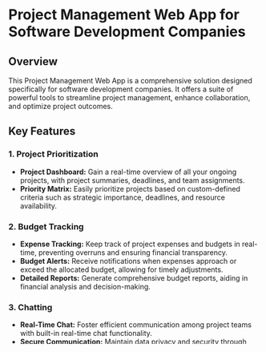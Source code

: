 
# Project Management Web App for Software Development Companies

## Overview

This Project Management Web App is a comprehensive solution designed specifically for software development companies. It offers a suite of powerful tools to streamline project management, enhance collaboration, and optimize project outcomes.

## Key Features

### 1. Project Prioritization

- **Project Dashboard:** Gain a real-time overview of all your ongoing projects, with project summaries, deadlines, and team assignments.
- **Priority Matrix:** Easily prioritize projects based on custom-defined criteria such as strategic importance, deadlines, and resource availability.


### 2. Budget Tracking

- **Expense Tracking:** Keep track of project expenses and budgets in real-time, preventing overruns and ensuring financial transparency.
- **Budget Alerts:** Receive notifications when expenses approach or exceed the allocated budget, allowing for timely adjustments.
- **Detailed Reports:** Generate comprehensive budget reports, aiding in financial analysis and decision-making.

### 3. Chatting

- **Real-Time Chat:** Foster efficient communication among project teams with built-in real-time chat functionality.
- **Secure Communication:** Maintain data privacy and security through end-to-end encryption, ensuring the confidentiality of sensitive project information.
- **Integrated with Projects:** Seamlessly connect chat conversations to specific projects and tasks, enabling better context and organization.

## Technology Stack

- **Frontend:** Built using React for a responsive and intuitive user interface.
- **Backend:** Utilizes Node.js and Express.js for robust server-side functionality.
- **Database:** MongoDB stores project data securely and ensures scalability.
- **Real-Time Communication:** WebSockets enable instant messaging and updates.
- **Authentication:** Employ JWT (JSON Web Tokens) for secure user authentication.
- **Version Control:** Integrated with Git for code repository management.
